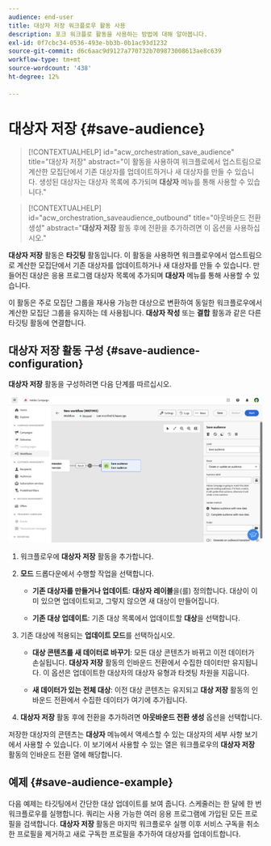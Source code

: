 ```yaml
---
audience: end-user
title: 대상자 저장 워크플로우 활동 사용
description: 포크 워크플로 활동을 사용하는 방법에 대해 알아봅니다.
exl-id: 0f7cbc34-0536-493e-bb3b-0b1ac93d1232
source-git-commit: d6c6aac9d9127a770732b709873008613ae8c639
workflow-type: tm+mt
source-wordcount: '438'
ht-degree: 12%

---
```


# 대상자 저장 {#save-audience}

>[!CONTEXTUALHELP]
>id="acw_orchestration_save_audience"
>title="대상자 저장"
>abstract="이 활동을 사용하여 워크플로에서 업스트림으로 계산한 모집단에서 기존 대상자를 업데이트하거나 새 대상자를 만들 수 있습니다. 생성된 대상자는 대상자 목록에 추가되며 **대상자** 메뉴를 통해 사용할 수 있습니다."

>[!CONTEXTUALHELP]
>id="acw_orchestration_saveaudience_outbound"
>title="아웃바운드 전환 생성"
>abstract="**대상자 저장** 활동 후에 전환을 추가하려면 이 옵션을 사용하십시오."

**대상자 저장** 활동은 **타깃팅** 활동입니다. 이 활동을 사용하면 워크플로우에서 업스트림으로 계산한 모집단에서 기존 대상자를 업데이트하거나 새 대상자를 만들 수 있습니다. 만들어진 대상은 응용 프로그램 대상자 목록에 추가되며 **대상자** 메뉴를 통해 사용할 수 있습니다.

이 활동은 주로 모집단 그룹을 재사용 가능한 대상으로 변환하여 동일한 워크플로우에서 계산한 모집단 그룹을 유지하는 데 사용됩니다. **대상자 작성** 또는 **결합** 활동과 같은 다른 타깃팅 활동에 연결합니다.

## 대상자 저장 활동 구성 {#save-audience-configuration}

**대상자 저장** 활동을 구성하려면 다음 단계를 따르십시오.

![설명: 대상자 저장 활동에 대한 워크플로 구성](../assets/workflow-save-audience.png)

1. 워크플로우에 **대상자 저장** 활동을 추가합니다.

1. **모드** 드롭다운에서 수행할 작업을 선택합니다.

   * **기존 대상자를 만들거나 업데이트**: **대상자 레이블**&#x200B;을(를) 정의합니다. 대상이 이미 있으면 업데이트되고, 그렇지 않으면 새 대상이 만들어집니다.

   * **기존 대상 업데이트**: 기존 대상 목록에서 업데이트할 **대상**&#x200B;을 선택합니다.

1. 기존 대상에 적용되는 **업데이트 모드**&#x200B;를 선택하십시오.

   * **대상 콘텐츠를 새 데이터로 바꾸기**: 모든 대상 콘텐츠가 바뀌고 이전 데이터가 손실됩니다. **대상자 저장** 활동의 인바운드 전환에서 수집한 데이터만 유지됩니다. 이 옵션은 업데이트한 대상자의 대상자 유형과 타겟팅 차원을 지웁니다.

   * **새 데이터가 있는 전체 대상**: 이전 대상 콘텐츠는 유지되고 **대상 저장** 활동의 인바운드 전환에서 수집한 데이터가 여기에 추가됩니다.

1. **대상자 저장** 활동 후에 전환을 추가하려면 **아웃바운드 전환 생성** 옵션을 선택합니다.

저장한 대상자의 콘텐츠는 **대상자** 메뉴에서 액세스할 수 있는 대상자의 세부 사항 보기에서 사용할 수 있습니다. 이 보기에서 사용할 수 있는 열은 워크플로우의 **대상자 저장** 활동의 인바운드 전환 열에 해당합니다.

## 예제 {#save-audience-example}

다음 예제는 타깃팅에서 간단한 대상 업데이트를 보여 줍니다. 스케줄러는 한 달에 한 번 워크플로우를 실행합니다. 쿼리는 사용 가능한 여러 응용 프로그램에 가입된 모든 프로필을 검색합니다. **대상자 저장** 활동은 마지막 워크플로우 실행 이후 서비스 구독을 취소한 프로필을 제거하고 새로 구독한 프로필을 추가하여 대상자를 업데이트합니다.